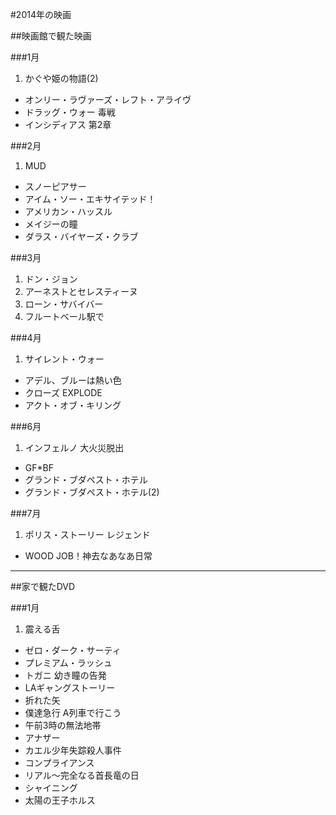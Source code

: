 #2014年の映画

##映画館で観た映画



###1月

1. かぐや姫の物語(2)
- オンリー・ラヴァーズ・レフト・アライヴ
- ドラッグ・ウォー 毒戦
- インシディアス 第2章

###2月
1.  MUD
- スノーピアサー
- アイム・ソー・エキサイテッド！
- アメリカン・ハッスル
- メイジーの瞳
- ダラス・バイヤーズ・クラブ

###3月
1. ドン・ジョン
2. アーネストとセレスティーヌ
3. ローン・サバイバー
4. フルートベール駅で

###4月
1. サイレント・ウォー
- アデル、ブルーは熱い色
- クローズ EXPLODE
- アクト・オブ・キリング

###6月
1. インフェルノ 大火災脱出
- GF*BF
- グランド・ブダペスト・ホテル
- グランド・ブダペスト・ホテル(2)

###7月
1. ポリス・ストーリー レジェンド
- WOOD JOB！神去なあなあ日常

---
##家で観たDVD

###1月
1. 震える舌
- ゼロ・ダーク・サーティ
- プレミアム・ラッシュ
- トガニ 幼き瞳の告発
- LAギャングストーリー
- 折れた矢
- 僕達急行 A列車で行こう
- 午前3時の無法地帯
- アナザー
- カエル少年失踪殺人事件
- コンプライアンス
- リアル〜完全なる首長竜の日
- シャイニング
- 太陽の王子ホルス
